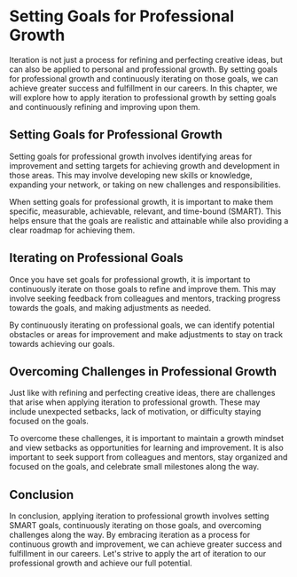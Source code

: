 Setting Goals for Professional Growth
===========================================================================================

Iteration is not just a process for refining and perfecting creative ideas, but can also be applied to personal and professional growth. By setting goals for professional growth and continuously iterating on those goals, we can achieve greater success and fulfillment in our careers. In this chapter, we will explore how to apply iteration to professional growth by setting goals and continuously refining and improving upon them.

Setting Goals for Professional Growth
-------------------------------------

Setting goals for professional growth involves identifying areas for improvement and setting targets for achieving growth and development in those areas. This may involve developing new skills or knowledge, expanding your network, or taking on new challenges and responsibilities.

When setting goals for professional growth, it is important to make them specific, measurable, achievable, relevant, and time-bound (SMART). This helps ensure that the goals are realistic and attainable while also providing a clear roadmap for achieving them.

Iterating on Professional Goals
-------------------------------

Once you have set goals for professional growth, it is important to continuously iterate on those goals to refine and improve them. This may involve seeking feedback from colleagues and mentors, tracking progress towards the goals, and making adjustments as needed.

By continuously iterating on professional goals, we can identify potential obstacles or areas for improvement and make adjustments to stay on track towards achieving our goals.

Overcoming Challenges in Professional Growth
--------------------------------------------

Just like with refining and perfecting creative ideas, there are challenges that arise when applying iteration to professional growth. These may include unexpected setbacks, lack of motivation, or difficulty staying focused on the goals.

To overcome these challenges, it is important to maintain a growth mindset and view setbacks as opportunities for learning and improvement. It is also important to seek support from colleagues and mentors, stay organized and focused on the goals, and celebrate small milestones along the way.

Conclusion
----------

In conclusion, applying iteration to professional growth involves setting SMART goals, continuously iterating on those goals, and overcoming challenges along the way. By embracing iteration as a process for continuous growth and improvement, we can achieve greater success and fulfillment in our careers. Let's strive to apply the art of iteration to our professional growth and achieve our full potential.

